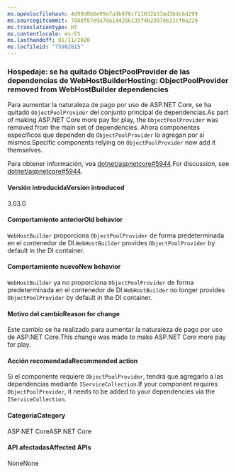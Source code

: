 ```yaml
---
ms.openlocfilehash: 4d99d0b6e99a7a9b976cf11832b33ad3bdc6d299
ms.sourcegitcommit: 7088f87e9a7da144266135f4b2397e611cf0a228
ms.translationtype: HT
ms.contentlocale: es-ES
ms.lasthandoff: 01/11/2020
ms.locfileid: "75902015"
---
```

### <a name="hosting-objectpoolprovider-removed-from-webhostbuilder-dependencies"></a><span data-ttu-id="ff033-101">Hospedaje: se ha quitado ObjectPoolProvider de las dependencias de WebHostBuilder</span><span class="sxs-lookup"><span data-stu-id="ff033-101">Hosting: ObjectPoolProvider removed from WebHostBuilder dependencies</span></span>

<span data-ttu-id="ff033-102">Para aumentar la naturaleza de pago por uso de ASP.NET Core, se ha quitado `ObjectPoolProvider` del conjunto principal de dependencias.</span><span class="sxs-lookup"><span data-stu-id="ff033-102">As part of making ASP.NET Core more pay for play, the `ObjectPoolProvider` was removed from the main set of dependencies.</span></span> <span data-ttu-id="ff033-103">Ahora componentes específicos que dependen de `ObjectPoolProvider` lo agregan por sí mismos.</span><span class="sxs-lookup"><span data-stu-id="ff033-103">Specific components relying on `ObjectPoolProvider` now add it themselves.</span></span>

<span data-ttu-id="ff033-104">Para obtener información, vea [dotnet/aspnetcore#5944](https://github.com/dotnet/aspnetcore/issues/5944).</span><span class="sxs-lookup"><span data-stu-id="ff033-104">For discussion, see [dotnet/aspnetcore#5944](https://github.com/dotnet/aspnetcore/issues/5944).</span></span>

#### <a name="version-introduced"></a><span data-ttu-id="ff033-105">Versión introducida</span><span class="sxs-lookup"><span data-stu-id="ff033-105">Version introduced</span></span>

<span data-ttu-id="ff033-106">3.0</span><span class="sxs-lookup"><span data-stu-id="ff033-106">3.0</span></span>

#### <a name="old-behavior"></a><span data-ttu-id="ff033-107">Comportamiento anterior</span><span class="sxs-lookup"><span data-stu-id="ff033-107">Old behavior</span></span>

<span data-ttu-id="ff033-108">`WebHostBuilder` proporciona `ObjectPoolProvider` de forma predeterminada en el contenedor de DI.</span><span class="sxs-lookup"><span data-stu-id="ff033-108">`WebHostBuilder` provides `ObjectPoolProvider` by default in the DI container.</span></span>

#### <a name="new-behavior"></a><span data-ttu-id="ff033-109">Comportamiento nuevo</span><span class="sxs-lookup"><span data-stu-id="ff033-109">New behavior</span></span>

<span data-ttu-id="ff033-110">`WebHostBuilder` ya no proporciona `ObjectPoolProvider` de forma predeterminada en el contenedor de DI.</span><span class="sxs-lookup"><span data-stu-id="ff033-110">`WebHostBuilder` no longer provides `ObjectPoolProvider` by default in the DI container.</span></span>

#### <a name="reason-for-change"></a><span data-ttu-id="ff033-111">Motivo del cambio</span><span class="sxs-lookup"><span data-stu-id="ff033-111">Reason for change</span></span>

<span data-ttu-id="ff033-112">Este cambio se ha realizado para aumentar la naturaleza de pago por uso de ASP.NET Core.</span><span class="sxs-lookup"><span data-stu-id="ff033-112">This change was made to make ASP.NET Core more pay for play.</span></span>

#### <a name="recommended-action"></a><span data-ttu-id="ff033-113">Acción recomendada</span><span class="sxs-lookup"><span data-stu-id="ff033-113">Recommended action</span></span>

<span data-ttu-id="ff033-114">Si el componente requiere `ObjectPoolProvider`, tendrá que agregarlo a las dependencias mediante `IServiceCollection`.</span><span class="sxs-lookup"><span data-stu-id="ff033-114">If your component requires `ObjectPoolProvider`, it needs to be added to your dependencies via the `IServiceCollection`.</span></span>

#### <a name="category"></a><span data-ttu-id="ff033-115">Categoría</span><span class="sxs-lookup"><span data-stu-id="ff033-115">Category</span></span>

<span data-ttu-id="ff033-116">ASP.NET Core</span><span class="sxs-lookup"><span data-stu-id="ff033-116">ASP.NET Core</span></span>

#### <a name="affected-apis"></a><span data-ttu-id="ff033-117">API afectadas</span><span class="sxs-lookup"><span data-stu-id="ff033-117">Affected APIs</span></span>

<span data-ttu-id="ff033-118">None</span><span class="sxs-lookup"><span data-stu-id="ff033-118">None</span></span>

<!-- 

#### Affected APIs

Not detectable via API analysis

-->
